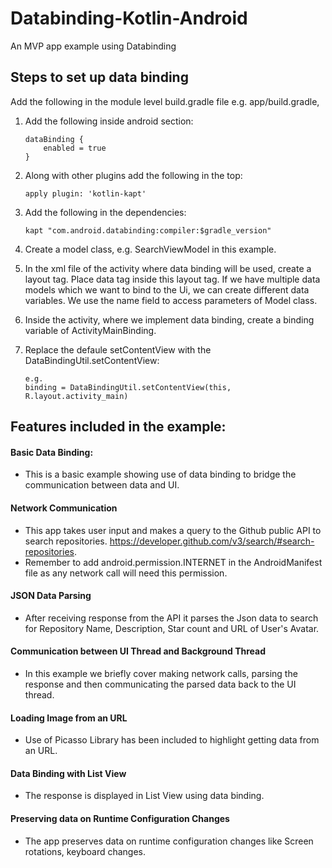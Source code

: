 # Databinding-Kotlin-Android
An MVP app example using Databinding  


## Steps to set up data binding
Add the following in the module level build.gradle file e.g. app/build.gradle,
 1. Add the following inside android section:

    ```
    dataBinding {
        enabled = true
    }
    ```
 2. Along with other plugins add the following in the top:
    ```
    apply plugin: 'kotlin-kapt'
    
    ```
 3. Add the following in the dependencies:
 
    ```
    kapt "com.android.databinding:compiler:$gradle_version"  

    ```
 4. Create a model class, e.g. SearchViewModel in this example.
 
 5. In the xml file of the activity where data binding will be used, create a layout tag.
    Place data tag inside this layout tag. If we have multiple data models which we want to bind to the Ui, 
    we can create different data variables. We use the name field to access parameters of Model class.
    
 6. Inside the activity, where we implement data binding, create a binding variable of ActivityMainBinding.
   
 7. Replace the defaule setContentView with the DataBindingUtil.setContentView:
    ```
    e.g.
    binding = DataBindingUtil.setContentView(this, R.layout.activity_main)
    ```
    
## Features included in the example:

#### Basic Data Binding:

* This is a basic example showing use of data binding to bridge the communication between data and UI.  

#### Network Communication 
* This app takes user input and makes a query to the Github public API to search repositories.
https://developer.github.com/v3/search/#search-repositories. 
* Remember to add android.permission.INTERNET in the AndroidManifest file as any network call will need this permission.

#### JSON Data Parsing 
* After receiving response from the API it parses the Json data to search for Repository Name, Description, Star count and URL of User's Avatar.

#### Communication between UI Thread and Background Thread
* In this example we briefly cover making network calls, parsing the response and then communicating the parsed data back to the UI thread.

#### Loading Image from an URL
* Use of Picasso Library has been included to highlight getting data from an URL.

#### Data Binding with List View
* The response is displayed in List View using data binding.

#### Preserving data on Runtime Configuration Changes

* The app preserves data on runtime configuration changes like Screen rotations, keyboard changes.